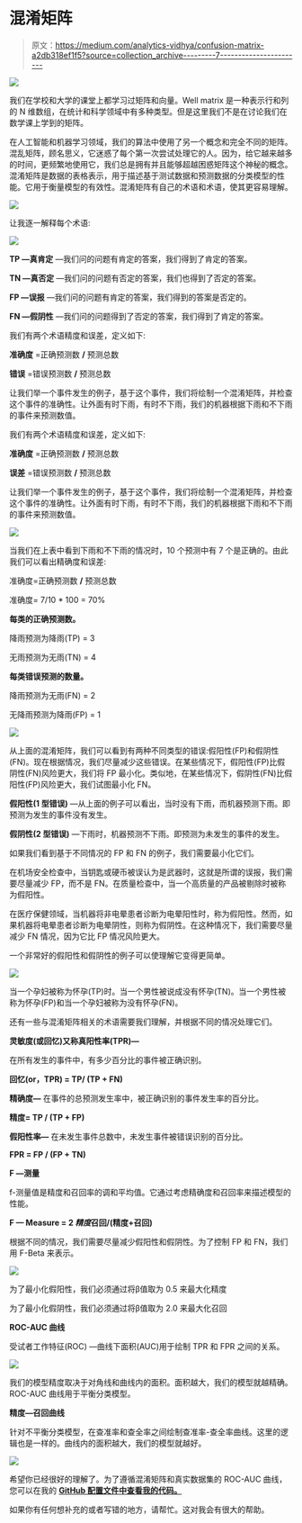 # 混淆矩阵

> 原文：<https://medium.com/analytics-vidhya/confusion-matrix-a2db318ef1f5?source=collection_archive---------7----------------------->

![](img/146f248ba5c4db192fc9f6c7fe7fc509.png)

我们在学校和大学的课堂上都学习过矩阵和向量。Well matrix 是一种表示行和列的 N 维数组，在统计和科学领域中有多种类型。但是这里我们不是在讨论我们在数学课上学到的矩阵。

在人工智能和机器学习领域，我们的算法中使用了另一个概念和完全不同的矩阵。混乱矩阵，顾名思义，它迷惑了每个第一次尝试处理它的人。因为，给它越来越多的时间，更频繁地使用它，我们总是拥有并且能够超越困惑矩阵这个神秘的概念。混淆矩阵是数据的表格表示，用于描述基于测试数据和预测数据的分类模型的性能。它用于衡量模型的有效性。混淆矩阵有自己的术语和术语，使其更容易理解。

![](img/1212311cd92b15c182dcd7262b3f0911.png)

让我逐一解释每个术语:

![](img/4d4ff4a74858bdbe6c02049447c363e6.png)

**TP —真肯定** —我们问的问题有肯定的答案，我们得到了肯定的答案。

**TN —真否定** —我们问的问题有否定的答案，我们也得到了否定的答案。

**FP —误报** —我们问的问题有肯定的答案，我们得到的答案是否定的。

**FN —假阴性** —我们问的问题得到了否定的答案，我们得到了肯定的答案。

我们有两个术语精度和误差，定义如下:

**准确度** =正确预测数 **/** 预测总数

**错误** =错误预测数 **/** 预测总数

让我们举一个事件发生的例子，基于这个事件，我们将绘制一个混淆矩阵，并检查这个事件的准确性。让外面有时下雨，有时不下雨，我们的机器根据下雨和不下雨的事件来预测数值。

我们有两个术语精度和误差，定义如下:

**准确度** =正确预测数 **/** 预测总数

**误差** =错误预测数 **/** 预测总数

让我们举一个事件发生的例子，基于这个事件，我们将绘制一个混淆矩阵，并检查这个事件的准确性。让外面有时下雨，有时不下雨，我们的机器根据下雨和不下雨的事件来预测数值。

![](img/01b533c428d40f1ac989b8ad2d970ccb.png)

当我们在上表中看到下雨和不下雨的情况时，10 个预测中有 7 个是正确的。由此我们可以看出精确度和误差:

准确度=正确预测数 **/** 预测总数

准确度= 7/10 * 100 = 70%

**每类的正确预测数。**

降雨预测为降雨(TP) = 3

无雨预测为无雨(TN) = 4

**每类错误预测的数量。**

降雨预测为无雨(FN) = 2

无降雨预测为降雨(FP) = 1

![](img/c052f519a6224f776852bdff88888e98.png)

从上面的混淆矩阵，我们可以看到有两种不同类型的错误:假阳性(FP)和假阴性(FN)。现在根据情况，我们尽量减少这些错误。在某些情况下，假阳性(FP)比假阴性(FN)风险更大，我们将 FP 最小化。类似地，在某些情况下，假阴性(FN)比假阳性(FP)风险更大，我们试图最小化 FN。

**假阳性(1 型错误)** —从上面的例子可以看出，当时没有下雨，而机器预测下雨。即预测为发生的事件没有发生。

**假阴性(2 型错误)** —下雨时，机器预测不下雨。即预测为未发生的事件的发生。

如果我们看到基于不同情况的 FP 和 FN 的例子，我们需要最小化它们。

在机场安全检查中，当钥匙或硬币被误认为是武器时，这就是所谓的误报，我们需要尽量减少 FP，而不是 FN。在质量检查中，当一个高质量的产品被剔除时被称为假阳性。

在医疗保健领域，当机器将非电晕患者诊断为电晕阳性时，称为假阳性。然而，如果机器将电晕患者诊断为电晕阴性，则称为假阴性。在这种情况下，我们需要尽量减少 FN 情况，因为它比 FP 情况风险更大。

一个非常好的假阳性和假阴性的例子可以使理解它变得更简单。

![](img/b0f97ab918a9a64f37947c864bc403dc.png)

当一个孕妇被称为怀孕(TP)时。当一个男性被说成没有怀孕(TN)。当一个男性被称为怀孕(FP)和当一个孕妇被称为没有怀孕(FN)。

还有一些与混淆矩阵相关的术语需要我们理解，并根据不同的情况处理它们。

**灵敏度(或回忆)**又称**真阳性率(TPR)—**

在所有发生的事件中，有多少百分比的事件被正确识别。

**回忆(or，TPR) = TP/ (TP + FN)**

**精确度—** 在事件的总预测发生率中，被正确识别的事件发生率的百分比。

**精度= TP / (TP + FP)**

**假阳性率—** 在未发生事件总数中，未发生事件被错误识别的百分比。

**FPR = FP / (FP + TN)**

**F —测量**

f-测量值是精度和召回率的调和平均值。它通过考虑精确度和召回率来描述模型的性能。

**F — Measure = 2 *精度*召回/(精度+召回)**

根据不同的情况，我们需要尽量减少假阳性和假阴性。为了控制 FP 和 FN，我们用 F-Beta 来表示。

![](img/36d453592b45f717412d020f9879eeb9.png)

为了最小化假阳性，我们必须通过将β值取为 0.5 来最大化精度

为了最小化假阴性，我们必须通过将β值取为 2.0 来最大化召回

**ROC-AUC 曲线**

受试者工作特征(ROC) —曲线下面积(AUC)用于绘制 TPR 和 FPR 之间的关系。

![](img/1d7902a4c1fa25983fcb03737e7bf752.png)

我们的模型精度取决于对角线和曲线内的面积。面积越大，我们的模型就越精确。ROC-AUC 曲线用于平衡分类模型。

**精度—召回曲线**

针对不平衡分类模型，在查准率和查全率之间绘制查准率-查全率曲线。这里的逻辑也是一样的。曲线内的面积越大，我们的模型就越好。

![](img/17a1674006bd6bb4d76499b7f7eefdb4.png)

希望你已经很好的理解了。为了遵循混淆矩阵和真实数据集的 ROC-AUC 曲线，您可以在我的 [**GitHub 配置文件中查看我的代码。**](https://github.com/Asit-1121130118/bookaffeine/blob/master/HealthCare%20-%20Diabetes%20Prediction.ipynb)

如果你有任何想补充的或者写错的地方，请帮忙。这对我会有很大的帮助。